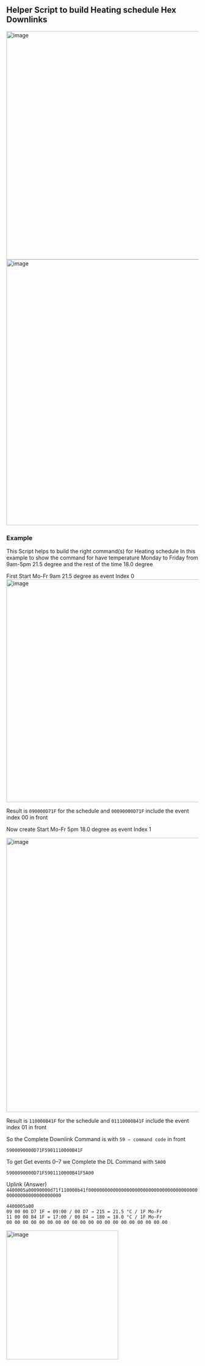 ## Helper Script to build Heating schedule Hex Downlinks

<img width="654" height="596" alt="image" src="https://github.com/user-attachments/assets/5a10c7f0-960e-4d79-a991-eae87ea284e9" />

<img width="997" height="694" alt="image" src="https://github.com/user-attachments/assets/146330c9-d0ac-4c67-a84f-66114ae72bf5" />



### Example
This Script helps to build the right command(s) for Heating schedule
In this example to show the command for have temperature Monday to Friday from 9am-5pm 21.5 degree and the rest of the time 18.0 degree

First Start Mo-Fr 9am 21.5 degree as event Index 0
<img width="1017" height="582" alt="image" src="https://github.com/user-attachments/assets/8fe70cb3-02cb-46ce-8513-c266e3bdf51b" />

Result is ```090000D71F``` for the schedule and
```00090000D71F``` include the event index 00 in front

Now create Start Mo-Fr 5pm 18.0 degree as event Index 1


<img width="902" height="716" alt="image" src="https://github.com/user-attachments/assets/4a8a4910-c731-4fe1-8f10-2eb459cdf360" />



Result is ```110000B41F``` for the schedule and
```01110000B41F``` include the event index 01 in front


So the Complete Downlink Command is with ```59 – command code``` in front

```5900090000D71F5901110000B41F```

To get Get events 0–7 we Complete the DL Command with ```5A00```

```5900090000D71F5901110000B41F5A00```

Uplink (Answer)
```4400005a00090000d71f110000b41f000000000000000000000000000000000000000000000000000000000000```

```
4400005a00
09 00 00 D7 1F = 09:00 / 00 D7 → 215 = 21.5 °C / 1F Mo-Fr
11 00 00 B4 1F = 17:00 / 00 B4 → 180 = 18.0 °C / 1F Mo-Fr
00 00 00 00 00 00 00 00 00 00 00 00 00 00 00 00 00 00 00 00 

```
<img width="293" height="337" alt="image" src="https://github.com/user-attachments/assets/95ef0491-170b-4df8-b336-f6ecddaf8648" />








